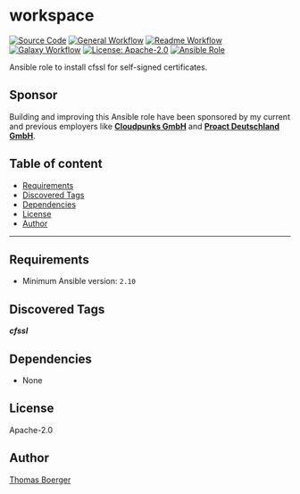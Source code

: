 # workspace

[![Source Code](https://img.shields.io/badge/github-source%20code-blue?logo=github&logoColor=white)](https://github.com/rolehippie/cfssl)
[![General Workflow](https://github.com/rolehippie/cfssl/actions/workflows/general.yml/badge.svg)](https://github.com/rolehippie/cfssl/actions/workflows/general.yml)
[![Readme Workflow](https://github.com/rolehippie/cfssl/actions/workflows/docs.yml/badge.svg)](https://github.com/rolehippie/cfssl/actions/workflows/docs.yml)
[![Galaxy Workflow](https://github.com/rolehippie/cfssl/actions/workflows/galaxy.yml/badge.svg)](https://github.com/rolehippie/cfssl/actions/workflows/galaxy.yml)
[![License: Apache-2.0](https://img.shields.io/github/license/rolehippie/cfssl)](https://github.com/rolehippie/cfssl/blob/master/LICENSE)
[![Ansible Role](https://img.shields.io/badge/role-rolehippie.cfssl-blue)](https://galaxy.ansible.com/rolehippie/cfssl)

Ansible role to install cfssl for self-signed certificates.

## Sponsor

Building and improving this Ansible role have been sponsored by my current and previous employers like **[Cloudpunks GmbH](https://cloudpunks.de)** and **[Proact Deutschland GmbH](https://www.proact.eu)**.

## Table of content

- [Requirements](#requirements)
- [Discovered Tags](#discovered-tags)
- [Dependencies](#dependencies)
- [License](#license)
- [Author](#author)

---

## Requirements

- Minimum Ansible version: `2.10`


## Discovered Tags

**_cfssl_**

## Dependencies

- None

## License

Apache-2.0

## Author

[Thomas Boerger](https://github.com/tboerger)
